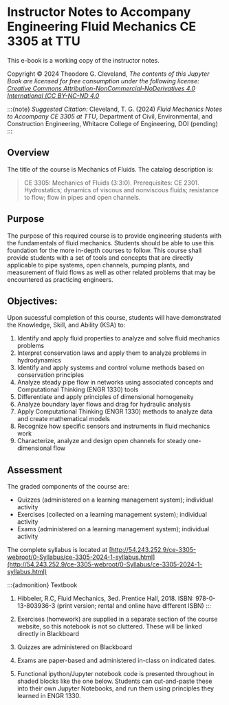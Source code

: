 # Instructor Notes to Accompany Engineering Fluid Mechanics CE 3305 at TTU

This e-book is a working copy of the instructor notes. <br>

Copyright © 2024 Theodore G. Cleveland, *The contents of this Jupyter Book are licensed for free consumption under the following license: [Creative Commons Attribution-NonCommercial-NoDerivatives 4.0 International (CC BY-NC-ND 4.0](https://creativecommons.org/licenses/by-nc-nd/4.0/)*

:::{note}
*Suggested Citation:* Cleveland, T. G. (2024) *Fluid Mechanics Notes to Accompany CE 3305 at TTU*, Department of Civil, Environmental, and Construction Engineering, Whitacre College of Engineering, DOI (pending) 
:::

## Overview
The title of the course is Mechanics of Fluids.  The catalog description is: 
> CE 3305: Mechanics of Fluids (3:3:0).  Prerequisites: CE 2301.  Hydrostatics; dynamics of viscous and nonviscous fluids; resistance to flow; flow in pipes and open channels.

## Purpose
The purpose of this required course is to provide engineering students with the fundamentals of fluid mechanics.  Students should be able to use this foundation for the more in-depth courses to follow.  This course shall provide students with a set of tools and concepts that are directly applicable to pipe systems, open channels, pumping plants, and measurement of fluid flows as well as other related problems that may be encountered as practicing engineers. 

## Objectives:
Upon sucessful completion of this course, students will have demonstrated the Knowledge, Skill, and Ability (KSA) to:

1. Identify and apply fluid properties to analyze and solve fluid mechanics problems
2. Interpret conservation laws and apply them to analyze problems in hydrodynamics
3. Identify and apply systems and control volume methods based on conservation principles
4. Analyze steady pipe flow in networks using associated concepts and Computational Thinking (ENGR 1330) tools
5. Differentiate and apply principles of dimensional homogeneity
6. Analyze boundary layer flows and drag for hydraulic analysis
7. Apply Computational Thinking (ENGR 1330) methods to analyze data and create mathematical models
8. Recognize how specific sensors and instruments in fluid mechanics work
9. Characterize, analyze and design open channels for steady one-dimensional flow

## Assessment

The graded components of the course are:

- Quizzes (administered on a learning management system); individual activity
- Exercises (collected on a learning management system); individual activity
- Exams (administered on a learning management system); individual activity

The complete syllabus is located at [http://54.243.252.9/ce-3305-webroot/0-Syllabus/ce-3305-2024-1-syllabus.html](http://54.243.252.9/ce-3305-webroot/0-Syllabus/ce-3305-2024-1-syllabus.html)

:::{admonition} Textbook
1. Hibbeler, R.C, Fluid Mechanics, 3ed. Prentice Hall, 2018. ISBN: 978-0-13-803936-3 (print version; rental and online have different ISBN)
:::

<!--:::{admonition} Textbook
Elger D.F., LeBret B.A., Crowe C.T., Roberson J.A. (2019) *Engineering Fluid Mechanics 12th Edition* John Wiley & Sons Inc. Hoboken, New Jersey. *ISBN-13: 978-1119723509* 
- [Amazon New EFM 12th Edition](https://www.amazon.com/Engineering-Fluid-Mechanics-Donald-Elger/dp/1119723507/ref=asc_df_1119723507/?tag=hyprod-20&linkCode=df0&hvadid=459640465657&hvpos=&hvnetw=g&hvrand=16030757883077041011&hvpone=&hvptwo=&hvqmt=&hvdev=c&hvdvcmdl=&hvlocint=&hvlocphy=1026578&hvtargid=pla-947323559251&psc=1&asin=1119723507&revisionId=&format=4&depth=1)<br>
- [TTU Bookstore](https://www.depts.ttu.edu/bookstore/)

<font color="red">The Follett Discover (Blackboard) edition is the 11-th edition which is also available from [Amazon Used EFM 11th Edition](https://www.amazon.com/Engineering-Fluid-Mechanics-Binder-Version/dp/1118880684/ref=sr_1_1?crid=13AED7NSX4O5A&keywords=Engineering+Fluid+Mechanics+11th+Edition&qid=1648766100&s=books&sprefix=engineering+fluid+mechanics+11th+edition%2Cstripbooks%2C92&sr=1-1). </font>

<font color="green">**The instructor notes herein are based on **DF Elger, BC Williams, Crowe, CT and JA Roberson, *Engineering Fluid Mechanics 8-th edition*, John Wiley & Sons, Inc., 2013., if you can find one of these used go ahead and buy it [Amazon Used EFM 8th Edition](https://www.amazon.com/Engineering-Fluid-Mechanics-Clayton-Crowe/dp/0470086394/ref=sr_1_3?crid=2ZI22V998TMSU&keywords=Engineering+Fluid+Mechanics+8th+Edition&qid=1648765818&s=books&sprefix=engineering+fluid+mechanics+8th+edition%2Cstripbooks%2C97&sr=1-3)** The current edition is fine; chapters are about the same, there is an added chapter on computational fluid dynamics.</font>

**Any of the editions above will be sufficient**; exercise problems will be a bit different, but all the versions are fine for the class.
::: -->

2. Exercises (homework) are supplied in a separate section of the course website, so this notebook is not so cluttered.  These will be linked directly in Blackboard

3. Quizzes are administered on Blackboard 

4. Exams are paper-based and administered in-class on indicated dates.

4. Functional ipython/Jupyter notebook code is presented throughout in shaded blocks like the one below. Students can cut-and-paste these into their own Jupyter Notebooks, and run them using principles they learned in ENGR 1330.




